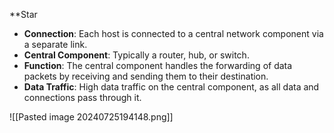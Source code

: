 
**Star

- **Connection**: Each host is connected to a central network component via a separate link.
- **Central Component**: Typically a router, hub, or switch.
- **Function**: The central component handles the forwarding of data packets by receiving and sending them to their destination.
- **Data Traffic**: High data traffic on the central component, as all data and connections pass through it.

![[Pasted image 20240725194148.png]]
